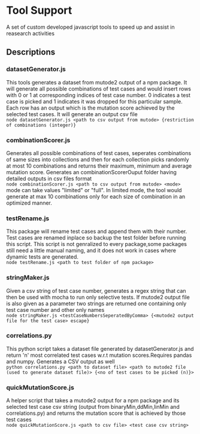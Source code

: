 # Tool Support
A set of custom developed javascript tools to speed up and assist in reasearch activities  
## Descriptions
### datasetGenerator.js
This tools generates a dataset from mutode2 output of a npm package. It will generate all possible combinations of test cases and would insert rows with 0 or 1 at corresponding indices of test case number. 0 indicates a test case is picked and 1 indicates it was dropped for this particular sample. Each row has an output which is the mutation score achieved by the selected test cases. It will generate an output csv file   
`node datasetGenerator.js <path to csv output from mutode> {restriction of combinations (integer)}`

### combinationScorer.js
Generates all possible combinations of test cases, seperates combinations of same sizes into collections and then for each collection picks randomly at most 10 combinations and returns their maximum, minimum and average mutation score. Generates an combinationScorerOuput folder having detailed outputs in csv files format  
`node combinationScorer.js <path to csv output from mutode> <mode>`   
mode can take values "limited" or "full". In limited mode, the tool would generate at max 10 combinations only for each size of combination in an optimized manner.  

### testRename.js
This package will rename test cases and append them with their number. Test cases are renamed inplace so backup the test folder before running this script. This script is not genralized to every package,some packages still need a little manual naming, and it does not work in cases where dynamic tests are generated.  
`node testRename.js <path to test folder of npm package>`

### stringMaker.js
Given a csv string of test case number, generates a regex string that can then be used with mocha to run only selective tests. If mutode2 output file is also given as a parameter two strings are returned one containing only test case number and other only names  
`node stringMaker.js <testCaseNumbersSeperatedByComma> {<mutode2 output file for the test case> escape}`

### correlations.py
This python script takes a dataset file generated by datasetGenerator.js and return 'n' most correlated test cases w.r.t mutation scores.Requires pandas and numpy. Generates a CSV output as well   
`python correlations.py <path to dataset file> <path to mutode2 file (used to generate dataset file)> {<no of test cases to be picked (n)}>`

### quickMutationScore.js
A helper script that takes a mutode2 output for a npm package and its selected test case csv string (output from binaryMin,ddMin,linMin and correlations.py) and returns the mutation score that is achieved by those test cases   
`node quickMutationScore.js <path to csv file> <test case csv string> `
